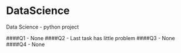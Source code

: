 # DataScience
Data Science - python project

####Q1 - None
####Q2 - Last task has little problem
####Q3 - None
####Q4 - None
